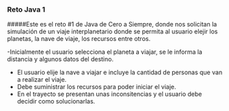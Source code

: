 ### Reto Java 1

#####Este es el reto #1 de Java de Cero a Siempre, donde nos solicitan la simulación de un viaje interplanetario donde se permita al usuario elejir los planetas, la nave de viaje, los recursos entre otros.

-Inicialmente el usuario selecciona el planeta a viajar, se le informa la distancia y algunos datos del destino.
- El usuario elije la nave a viajar e incluye la cantidad de personas que van a realizar el viaje.
- Debe suministrar los recursos para poder iniciar el viaje.
- En el trayecto se presentan unas inconsitencias y el usuario debe decidir como solucionarlas. 
